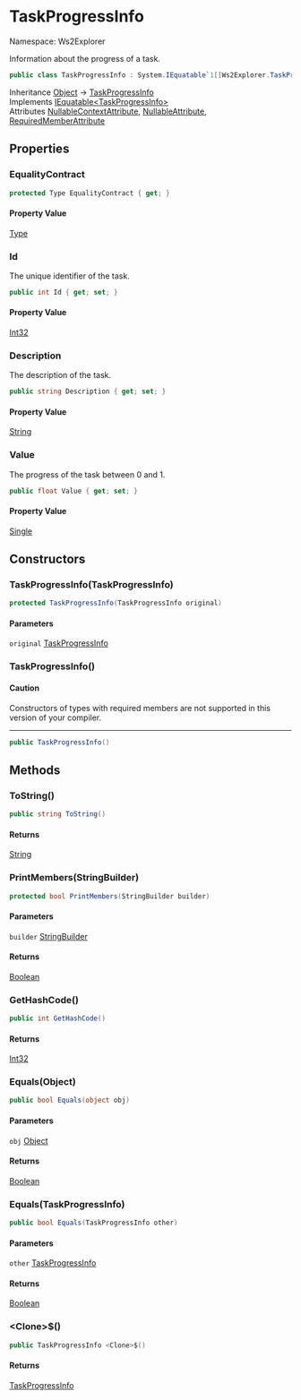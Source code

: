 # TaskProgressInfo

Namespace: Ws2Explorer

Information about the progress of a task.

```csharp
public class TaskProgressInfo : System.IEquatable`1[[Ws2Explorer.TaskProgressInfo, Ws2Explorer, Version=1.0.0.0, Culture=neutral, PublicKeyToken=null]]
```

Inheritance [Object](https://docs.microsoft.com/en-us/dotnet/api/system.object) → [TaskProgressInfo](./ws2explorer.taskprogressinfo.md)<br>
Implements [IEquatable&lt;TaskProgressInfo&gt;](https://docs.microsoft.com/en-us/dotnet/api/system.iequatable-1)<br>
Attributes [NullableContextAttribute](https://docs.microsoft.com/en-us/dotnet/api/system.runtime.compilerservices.nullablecontextattribute), [NullableAttribute](https://docs.microsoft.com/en-us/dotnet/api/system.runtime.compilerservices.nullableattribute), [RequiredMemberAttribute](https://docs.microsoft.com/en-us/dotnet/api/system.runtime.compilerservices.requiredmemberattribute)

## Properties

### **EqualityContract**

```csharp
protected Type EqualityContract { get; }
```

#### Property Value

[Type](https://docs.microsoft.com/en-us/dotnet/api/system.type)<br>

### **Id**

The unique identifier of the task.

```csharp
public int Id { get; set; }
```

#### Property Value

[Int32](https://docs.microsoft.com/en-us/dotnet/api/system.int32)<br>

### **Description**

The description of the task.

```csharp
public string Description { get; set; }
```

#### Property Value

[String](https://docs.microsoft.com/en-us/dotnet/api/system.string)<br>

### **Value**

The progress of the task between 0 and 1.

```csharp
public float Value { get; set; }
```

#### Property Value

[Single](https://docs.microsoft.com/en-us/dotnet/api/system.single)<br>

## Constructors

### **TaskProgressInfo(TaskProgressInfo)**

```csharp
protected TaskProgressInfo(TaskProgressInfo original)
```

#### Parameters

`original` [TaskProgressInfo](./ws2explorer.taskprogressinfo.md)<br>

### **TaskProgressInfo()**

#### Caution

Constructors of types with required members are not supported in this version of your compiler.

---

```csharp
public TaskProgressInfo()
```

## Methods

### **ToString()**

```csharp
public string ToString()
```

#### Returns

[String](https://docs.microsoft.com/en-us/dotnet/api/system.string)<br>

### **PrintMembers(StringBuilder)**

```csharp
protected bool PrintMembers(StringBuilder builder)
```

#### Parameters

`builder` [StringBuilder](https://docs.microsoft.com/en-us/dotnet/api/system.text.stringbuilder)<br>

#### Returns

[Boolean](https://docs.microsoft.com/en-us/dotnet/api/system.boolean)<br>

### **GetHashCode()**

```csharp
public int GetHashCode()
```

#### Returns

[Int32](https://docs.microsoft.com/en-us/dotnet/api/system.int32)<br>

### **Equals(Object)**

```csharp
public bool Equals(object obj)
```

#### Parameters

`obj` [Object](https://docs.microsoft.com/en-us/dotnet/api/system.object)<br>

#### Returns

[Boolean](https://docs.microsoft.com/en-us/dotnet/api/system.boolean)<br>

### **Equals(TaskProgressInfo)**

```csharp
public bool Equals(TaskProgressInfo other)
```

#### Parameters

`other` [TaskProgressInfo](./ws2explorer.taskprogressinfo.md)<br>

#### Returns

[Boolean](https://docs.microsoft.com/en-us/dotnet/api/system.boolean)<br>

### **&lt;Clone&gt;$()**

```csharp
public TaskProgressInfo <Clone>$()
```

#### Returns

[TaskProgressInfo](./ws2explorer.taskprogressinfo.md)<br>
